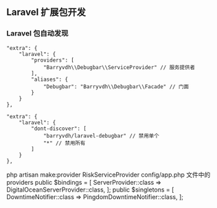 ## Laravel 扩展包开发

### Laravel 包自动发现
	"extra": {
	    "laravel": {
	        "providers": [
	            "Barryvdh\\Debugbar\\ServiceProvider" // 服务提供者
	        ],
	        "aliases": {
	            "Debugbar": "Barryvdh\\Debugbar\\Facade" // 门面
	        }
	    }
	},

	"extra": {
	    "laravel": {
	        "dont-discover": [
	            "barryvdh/laravel-debugbar" // 禁用单个
	            "*" // 禁用所有
	        ]
	    }
	},

php artisan make:provider RiskServiceProvider
config/app.php 文件中的 providers 
	public $bindings = [
        ServerProvider::class => DigitalOceanServerProvider::class,
    ];
    public $singletons = [
        DowntimeNotifier::class => PingdomDowntimeNotifier::class,
    ];